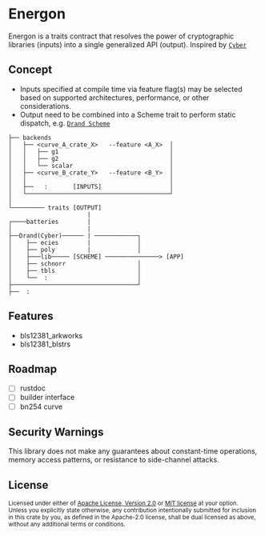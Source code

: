 # Energon
Energon is a traits contract that resolves the power of cryptographic libraries (inputs) into a single generalized API (output). Inspired by [`Cyber`](https://github.com/drand/kyber)


## Concept
- Inputs specified at compile time via feature flag(s) may be selected based on supported architectures, performance, or other considerations.
- Output need to be combined into a Scheme trait to perform static dispatch, e.g. [`Drand Scheme`](/src/schemes/drand.rs#L15)

```
├── backends
│   ├── <curve_A_crate_X>   --feature <A_X>  │
│   │   ├── g1                               │
│   │   ├── g2                               │
│   │   └── scalar                           │
│   ├── <curve_B_crate_Y>   --feature <B_Y>  │
│   │                                        │
│   ├──   :       [INPUTS]                   │
│   └────────────────────────────────────────┘            
│                  
└───────── traits [OUTPUT]
                      |
┌────batteries        |
│                     |
├──Drand(Cyber)────── | ────────────┐
│    ├── ecies        |             │
│    ├── poly         |             │  
│    ├───lib───── [SCHEME] ───────────────> [APP]
│    ├── schnorr                    │
│    ├── tbls                       │
│    └──  :                         │
├───────────────────────────────────┘
├──  :                    
```

## Features
- bls12381_arkworks
- bls12381_blstrs

## Roadmap
- [ ] rustdoc
- [ ] builder interface
- [ ] bn254 curve

## Security Warnings
This library does not make any guarantees about constant-time operations, memory access patterns, or resistance to side-channel attacks.

## License

<sup>
Licensed under either of <a href="LICENSE-APACHE">Apache License, Version
2.0</a> or <a href="LICENSE-MIT">MIT license</a> at your option.
</sup>
<br/>
<sub>
Unless you explicitly state otherwise, any contribution intentionally submitted
for inclusion in this crate by you, as defined in the Apache-2.0 license, shall
be dual licensed as above, without any additional terms or conditions.
</sub>
